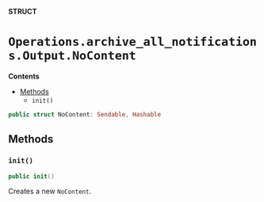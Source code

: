 **STRUCT**

# `Operations.archive_all_notifications.Output.NoContent`

**Contents**

- [Methods](#methods)
  - `init()`

```swift
public struct NoContent: Sendable, Hashable
```

## Methods
### `init()`

```swift
public init()
```

Creates a new `NoContent`.

